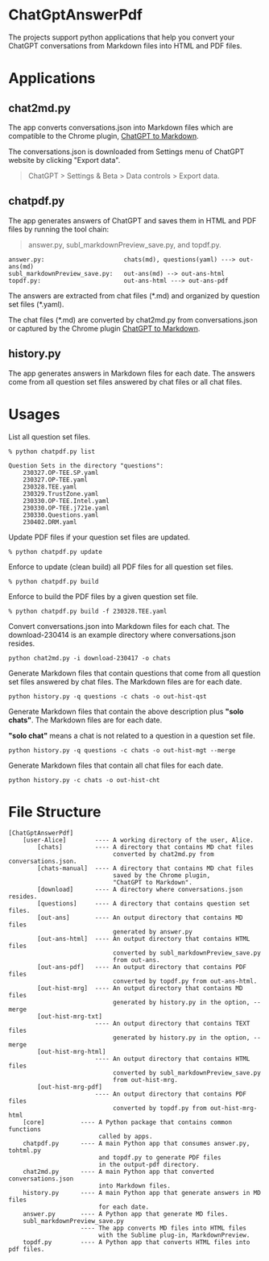 # ChatGptAnswerPdf
The projects support python applications that help you convert your ChatGPT conversations from Markdown files into HTML and PDF files.

# Applications

## chat2md.py

The app converts conversations.json into Markdown files which are compatible to the Chrome plugin, [ChatGPT to Markdown](https://chatopenai.pro/chatgpt-to-markdown/).

The conversations.json is downloaded from Settings menu of ChatGPT website by clicking "Export data".
> ChatGPT > Settings & Beta > Data controls > Export data. 

## chatpdf.py

The app generates answers of ChatGPT and saves them in HTML and PDF files by running the tool chain: 
> answer.py, subl_markdownPreview_save.py, and topdf.py. 

```
answer.py:                      chats(md), questions(yaml) ---> out-ans(md)
subl_markdownPreview_save.py:   out-ans(md) --> out-ans-html
topdf.py:                       out-ans-html ---> out-ans-pdf
```

The answers are extracted from chat files (\*.md) and organized by question set files (\*.yaml).

The chat files (\*.md) are converted by chat2md.py from conversations.json or  captured by the Chrome plugin [ChatGPT to Markdown](https://chatopenai.pro/chatgpt-to-markdown/).

## history.py

The app generates answers in Markdown files for each date. The answers come from all question set files answered by chat files or all chat files.

# Usages

List all question set files.
```
% python chatpdf.py list

Question Sets in the directory "questions":
    230327.OP-TEE.SP.yaml
    230327.OP-TEE.yaml
    230328.TEE.yaml
    230329.TrustZone.yaml
    230330.OP-TEE.Intel.yaml
    230330.OP-TEE.j721e.yaml
    230330.Questions.yaml
    230402.DRM.yaml
```

Update PDF files if your question set files are updated.
```
% python chatpdf.py update
```

Enforce to update (clean build) all PDF files for all question set files.
```
% python chatpdf.py build
```

Enforce to build the PDF files by a given question set file.
```
% python chatpdf.py build -f 230328.TEE.yaml
```

Convert conversations.json into Markdown files for each chat. The download-230414 is an example directory where conversations.json resides.
```
python chat2md.py -i download-230417 -o chats
```

Generate Markdown files that contain questions that come from all question set files answered by chat files. The Markdown files are for each date.
```
python history.py -q questions -c chats -o out-hist-qst
```

Generate Markdown files that contain the above description plus **"solo chats"**. The Markdown files are for each date.

**"solo chat"** means a chat is not related to a question in a question set file.
```
python history.py -q questions -c chats -o out-hist-mgt --merge
```

Generate Markdown files that contain all chat files for each date.
```
python history.py -c chats -o out-hist-cht
```

# File Structure
```
[ChatGptAnswerPdf]
    [user-Alice]        ---- A working directory of the user, Alice.
        [chats]         ---- A directory that contains MD chat files 
                             converted by chat2md.py from conversations.json.  
        [chats-manual]  ---- A directory that contains MD chat files 
                             saved by the Chrome plugin, 
                             "ChatGPT to Markdown".                          
        [download]      ---- A directory where conversations.json resides.                      
        [questions]     ---- A directory that contains question set files.
        [out-ans]       ---- An output directory that contains MD files 
                             generated by answer.py
        [out-ans-html]  ---- An output directory that contains HTML files
                             converted by subl_markdownPreview_save.py 
                             from out-ans.
        [out-ans-pdf]   ---- An output directory that contains PDF files
                             converted by topdf.py from out-ans-html.
        [out-hist-mrg]  ---- An output directory that contains MD files 
                             generated by history.py in the option, --merge
        [out-hist-mrg-txt]  
                        ---- An output directory that contains TEXT files
                             generated by history.py in the option, --merge
        [out-hist-mrg-html]  
                        ---- An output directory that contains HTML files
                             converted by subl_markdownPreview_save.py 
                             from out-hist-mrg. 
        [out-hist-mrg-pdf]  
                        ---- An output directory that contains PDF files
                             converted by topdf.py from out-hist-mrg-html             
    [core]          ---- A Python package that contains common functions 
                         called by apps.
    chatpdf.py      ---- A main Python app that consumes answer.py, tohtml.py
                         and topdf.py to generate PDF files 
                         in the output-pdf directory. 
    chat2md.py      ---- A main Python app that converted conversations.json 
                         into Markdown files.
    history.py      ---- A main Python app that generate answers in MD files
                         for each date.
    answer.py       ---- A Python app that generate MD files.
    subl_markdownPreview_save.py  
                    ---- The app converts MD files into HTML files 
                         with the Sublime plug-in, MarkdownPreview.
    topdf.py        ---- A Python app that converts HTML files into pdf files.
```


